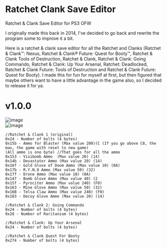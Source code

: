 # Ratchet Clank Save Editor
Ratchet &amp; Clank Save Editor for PS3 OFW

I originally made this back in 2014, I've decided to go back and rewrite the program some to improve it a bit.

Here is a ratchet & clank save editor for all the Ratchet and Clanks (Ratchet & Clank™: Nexus, Ratchet & Clank® Future: Quest for Booty™, Ratchet & Clank Tools of Destruction, Ratchet & Clank, Ratchet & Clank: Going Commando, Ratchet & Clank: Up Your Arsenal, Ratchet: Deadlocked, Ratchet & Clank Future: Tools of Destruction and Ratchet & Clank Future: Quest for Booty). 
I made this for fun for myself at first, but then figured that maybe others want to have a little advantage in the game also, so I decided to release it for ya.

# v1.0.0 <br>
![image](https://github.com/primetime43/Ratchet-Clank-Save-Editor/assets/12754111/67a44823-69b7-48c5-b250-a9612d77b698)
<br>
![image](https://github.com/primetime43/Ratchet-Clank-Save-Editor/assets/12754111/09c98af7-4aba-4fff-93b3-a867563370d0)



```
//Ratchet & Clank 1 (original)
0x24 - Number of bolts (4 bytes)
0x15b - Ammo for Blaster (Max value 200)(C (If you go above C8, the max, the game with reset to new game) 
(All ammo is one byte) //That goes for all the ammo
0x153 - Visibomb Ammo  (Max value 20) (14)
0x14b - Devastator Ammo (Max value 20) (14)
0x16f - Gold Glove of Doom Ammo (Max value 10) (0A)
0x17b - R.Y.N.O Ammo (Max value 50) (32)
0x17f - Drone Ammo (Max value 10) (0A)
0x147 - Bomb Glove Ammo (Max value 40) (2
0x15f - Pyrociter Ammo (Max value 240) (F0)
0x163 - Mine Glove Ammo (Max value 50) (32)
0x16B - Telsa Claw Ammo (Max value 240) (F0)
0x183 - Decoy Glove Ammo (Max value 20) (14)

//Ratchet & Clank 2: Going Commando
0x24 - Number of bolts (4 bytes)
0x28 - Number of Raritanium (4 bytes)

//Ratchet & Clank: Up Your Arsenal
0x24 - Number of bolts (4 bytes)

//Ratchet & Clank Quest For Booty
0x274 - Number of bolts (4 bytes)
```
